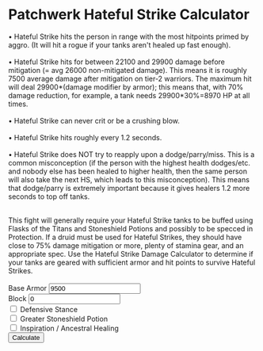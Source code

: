 
<div id="header">
<h1>Patchwerk Hateful Strike Calculator</h1>
</div>

<div id="content">
<div id="text"></div>
	
&#8226; Hateful Strike hits the person in range with the most hitpoints primed by aggro. (It will hit a rogue if your tanks aren't healed up fast enough).<br><br>
&#8226; Hateful Strike hits for between 22100 and 29900 damage before mitigation (= avg 26000 non-mitigated damage). This means it is roughly 7500 average damage after mitigation on tier-2 warriors. The maximum hit will deal 29900*(damage modifier by armor); this means that, with 70% damage reduction, for example, a tank needs 29900*30%=8970 HP at all times.<br><br>
&#8226; Hateful Strike can never crit or be a crushing blow.<br><br>
&#8226; Hateful Strike hits roughly every 1.2 seconds.<br><br>
&#8226; Hateful Strike does NOT try to reapply upon a dodge/parry/miss. This is a common misconception (if the person with the highest health dodges/etc. and nobody else has been healed to higher health, then the same person will also take the next HS, which leads to this misconception). This means that dodge/parry is extremely important because it gives healers 1.2 more seconds to top off tanks.<br><br>

This fight will generally require your Hateful Strike tanks to be buffed using Flasks of the Titans and Stoneshield Potions and possibly to be specced in Protection.  If a druid must be used for Hateful Strikes, they should have close to 75% damage mitigation or more, plenty of stamina gear, and an appropriate spec.  Use the Hateful Strike Damage Calculator to determine if your tanks are geared with sufficient armor and hit points to survive Hateful Strikes.
<br><br>
Base Armor <input id="armor" value="9500"/><br>
Block <input id="block" value="0"/><br>
<input id="stance" type="checkbox"/> Defensive Stance<br>
<input id="stoneshield" type="checkbox"/> Greater Stoneshield Potion<br>
<input id="inspiration" type="checkbox"/> Inspiration / Ancestral Healing<br>
<input id="recalc" type="button" value="Calculate" onclick="Calculate()">
<br><br>
<div id="output">&nbsp;</div>
		
		
	
</div>

<script>
var _____WB$wombat$assign$function_____ = function(name) {return (self._wb_wombat && self._wb_wombat.local_init && self._wb_wombat.local_init(name)) || self[name]; };
if (!self.__WB_pmw) { self.__WB_pmw = function(obj) { this.__WB_source = obj; return this; } }
{
  let window = _____WB$wombat$assign$function_____("window");
  let self = _____WB$wombat$assign$function_____("self");
  let document = _____WB$wombat$assign$function_____("document");
  let location = _____WB$wombat$assign$function_____("location");
  let top = _____WB$wombat$assign$function_____("top");
  let parent = _____WB$wombat$assign$function_____("parent");
  let frames = _____WB$wombat$assign$function_____("frames");
  let opener = _____WB$wombat$assign$function_____("opener");

function GetDamageDone(stats, damage)
{
   var armor = stats.armor;

   if (stats.stoneshield) armor += 2000;
   if (stats.inspiration) armor *= 1.25;

   var mitigated = 1 - armor / (armor + 5755);

   if (mitigated < 0.25) mitigated = 0.25;
   damage = damage * mitigated;

   if (stats.stance) damage *= 0.9;

   damage -= stats.block;

   if (damage < 0) damage = 0;

   return damage;
}

function Calculate()
{
   stats = {
      armor:parseFloat(document.getElementById("armor").value),
      block:parseFloat(document.getElementById("block").value),
      stance:document.getElementById("stance").checked,
      stoneshield:document.getElementById("stoneshield").checked,
      inspiration:document.getElementById("inspiration").checked
   };
   var damage;
   var outstr;

   outstr = "\n";
   outstr += "Maximum Damage = " + String(GetDamageDone(stats, 29900)) + "<br>\n";
   outstr += "Minimum Damage = " + String(GetDamageDone(stats, 22100)) + "<br>\n";
   
   document.getElementById("output").innerHTML = outstr;
}

}
</script>




